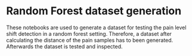 # Random Forest dataset generation

These notebooks are used to generate a dataset for testing the pain level shift detection in a random forest setting. Therefore, a dataset after calculating the distance of the pain samples has to been generated. Afterwards the dataset is tested and inspected.
